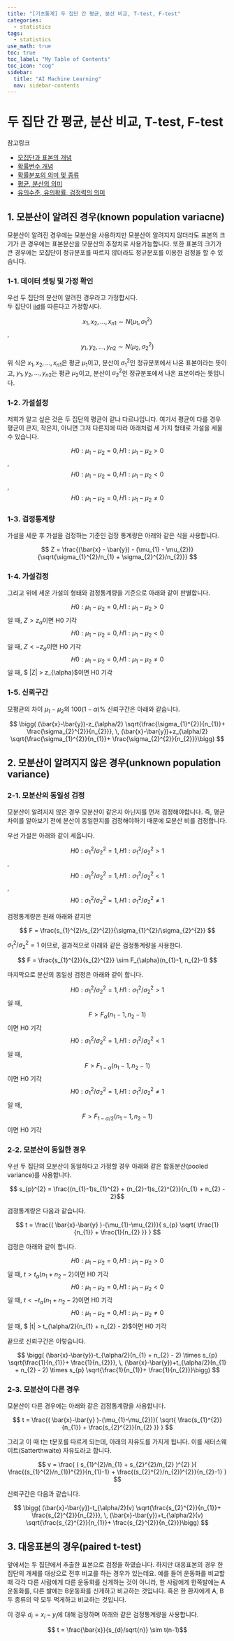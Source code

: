 ```yaml
---
title: "[기초통계] 두 집단 간 평균, 분산 비교, T-test, F-test" 
categories:
  - statistics
tags:
  - statistics
use_math: true
toc: true
toc_label: "My Table of Contents"
toc_icon: "cog"
sidebar:
  title: "AI Machine Learning"
  nav: sidebar-contents
---
```


# 두 집단 간 평균, 분산 비교, T-test, F-test

참고링크
* [모집단과 표본의 개념](https://losskatsu.github.io/statistics/population-sample/)
* [확률변수 개념](https://losskatsu.github.io/statistics/random-variable/)
* [확률분포의 의미 및 종류](https://losskatsu.github.io/statistics/prob-distribution/)
* [평균, 분산의 의미](https://losskatsu.github.io/statistics/mean-vairance/)
* [유의수준, 유의확률, 검정력의 의미](https://losskatsu.github.io/statistics/alpha-beta-test/)


## 1. 모분산이 알려진 경우(known population variacne)

모분산이 알려진 경우에는 모분산을  사용하지만 모분산이 알려지지 않더라도 표본의 크기가 큰 경우에는 표본분산을 모분산의 추정치로 사용가능합니다. 
또한 표본의 크기가 큰 경우에는 모집단이 정규분포를 따르지 않더라도 정규분포를 이용한 검정을 할 수 있습니다. 

### 1-1. 데이터 셋팅 및 가정 확인 

우선 두 집단의 분산이 알려진 경우라고 가정합시다.  
두 집단이 [iid](https://losskatsu.github.io/statistics/prob-distribution/)를 따른다고 가정합시다. 

$$ x_{1}, x_{2}, \dots ,x_{n1} \sim N(\mu_{1}, \sigma_{1}^{2}) $$, <br />
$$ y_{1}, y_{2}, \dots ,y_{n2} \sim N(\mu_{2}, \sigma_{2}^{2}) $$

위 식은 $x_{1}, x_{2}, \dots ,x_{n1}$은 평균 $\mu_{1}$이고, 분산이 $\sigma_{1}^{2}$인 정규분포에서 나온 표본이라는 뜻이고, 
$y_{1}, y_{2}, \dots ,y_{n2}$는 평균 $\mu_{2}$이고, 분산이 $\sigma_{2}^{2}$인 정규분포에서 나온 표본이라는 뜻입니다. 

### 1-2. 가설설정 

저희가 알고 싶은 것은 두 집단의 평균이 같냐 다르냐입니다. 
여기서 평균이 다를 경우 평균이 큰지, 작은지, 아니면 그저 다른지에 따라 아래처럼 세 가지 형태로 가설을 세울 수 있습니다. 

$$ H0: \mu_{1} - \mu_{2} = 0, \, H1: \mu_{1} - \mu_{2} > 0 $$, <br />
$$ H0: \mu_{1} - \mu_{2} = 0, \, H1: \mu_{1} - \mu_{2} < 0 $$, <br />
$$ H0: \mu_{1} - \mu_{2} = 0, \, H1: \mu_{1} - \mu_{2} \neq 0 $$

### 1-3. 검정통계량 

가설을 세운 후 가설을 검정하는 기준인 검정 통계량은 아래와 같은 식을 사용합니다.  

$$ Z = \frac{(\bar{x} - \bar{y}) - (\mu_{1} - \mu_{2})}{\sqrt{\sigma_{1}^{2}/n_{1} + \sigma_{2}^{2}/n_{2}}} $$

### 1-4. 가설검정 

그리고 위에 세운 가설의 형태와 검정통계량을 기준으로 아래와 같이 판별합니다.

$$ H0: \mu_{1} - \mu_{2} = 0, \, H1: \mu_{1} - \mu_{2} > 0 $$일 때,  $Z > z_{\alpha}$이면 H0 기각<br />
$$ H0: \mu_{1} - \mu_{2} = 0, \, H1: \mu_{1} - \mu_{2} < 0 $$일 때, $Z < -z_{\alpha}$이면 H0 기각<br />
$$ H0: \mu_{1} - \mu_{2} = 0, \, H1: \mu_{1} - \mu_{2} \neq 0 $$일 때, $ \|Z\| > z_{\alpha}$이면 H0 기각

### 1-5. 신뢰구간

모평균의 차이 $\mu_{1} - \mu_{2}$의 $100(1-\alpha)$% 신뢰구간은 아래와 같습니다.


$$ \bigg( (\bar{x}-\bar{y})-z_{\alpha/2} \sqrt{\frac{\sigma_{1}^{2}}{n_{1}}+ \frac{\sigma_{2}^{2}}{n_{2}}}, \,  (\bar{x}-\bar{y})+z_{\alpha/2} \sqrt{\frac{\sigma_{1}^{2}}{n_{1}}+ \frac{\sigma_{2}^{2}}{n_{2}}}\bigg) $$

## 2. 모분산이 알려지지 않은 경우(unknown population variance)

### 2-1. 모분산의 동일성 검정

모분산이 알려지지 않은 경우 모분산이 같은지 아닌지를 먼저 검정해야합니다. 
즉, 평균차이를 알아보기 전에 분산이 동일한지를 검정해야하기 때문에 모분산 비를 검정합니다. 

우선 가설은 아래와 같이 세웁니다. 

$$ H0: \sigma_{1}^{2}/\sigma_{2}^{2} = 1, \, H1: \sigma_{1}^{2}/\sigma_{2}^{2} > 1 $$, <br />
$$ H0: \sigma_{1}^{2}/\sigma_{2}^{2} = 1, \, H1: \sigma_{1}^{2}/\sigma_{2}^{2} < 1 $$, <br />
$$ H0: \sigma_{1}^{2}/\sigma_{2}^{2} = 1, \, H1: \sigma_{1}^{2}/\sigma_{2}^{2} \neq 1 $$

검정통계량은 원래 아래와 같지만

$$ F = \frac{s_{1}^{2}/s_{2}^{2}}{\sigma_{1}^{2}/\sigma_{2}^{2}} $$ 

$\sigma_{1}^{2}/\sigma_{2}^{2} = 1$ 이므로, 결과적으로 아래와 같은 검정통계량을 사용한다. 

$$ F = \frac{s_{1}^{2}}{s_{2}^{2}} \sim F_{\alpha}(n_{1}-1, n_{2}-1) $$

마지막으로 분산의 동일성 검정은 아래와 같이 합니다. 

$$ H0: \sigma_{1}^{2}/\sigma_{2}^{2} = 1, \, H1: \sigma_{1}^{2}/\sigma_{2}^{2} > 1 $$일 때, $$ F > F_{\alpha}(n_{1}-1, n_{2}-1)$$이면 H0 기각 <br />
$$ H0: \sigma_{1}^{2}/\sigma_{2}^{2} = 1, \, H1: \sigma_{1}^{2}/\sigma_{2}^{2} < 1 $$일 때, $$ F > F_{1-\alpha}(n_{1}-1, n_{2}-1)$$이면 H0 기각 <br />
$$ H0: \sigma_{1}^{2}/\sigma_{2}^{2} = 1, \, H1: \sigma_{1}^{2}/\sigma_{2}^{2} \neq 1 $$일 때, $$ F > F_{1-\alpha/2}(n_{1}-1, n_{2}-1)$$이면 H0 기각

### 2-2. 모분산이 동일한 경우

우선 두 집단의 모분산이 동일하다고 가정할 경우 아래와 같은 합동분산(pooled variance)를 사용합니다. 

$$ s_{p}^{2} = \frac{(n_{1}-1)s_{1}^{2} + (n_{2}-1)s_{2}^{2}}{n_{1} + n_{2} - 2}$$

검정통계량은 다음과 같습니다. 

$$ t = \frac{( \bar{x}-\bar{y} )-(\mu_{1}-\mu_{2})}{ s_{p} \sqrt{ \frac{1}{n_{1}} + \frac{1}{n_{2} }} } $$

검정은 아래와 같이 합니다. 

$$ H0: \mu_{1} - \mu_{2} = 0, \, H1: \mu_{1} - \mu_{2} > 0 $$일 때, $t > t_{\alpha}(n_{1} + n_{2} - 2)$이면 H0 기각<br />
$$ H0: \mu_{1} - \mu_{2} = 0, \, H1: \mu_{1} - \mu_{2} < 0 $$일 때, $t < -t_{\alpha}(n_{1} + n_{2} - 2)$이면 H0 기각<br />
$$ H0: \mu_{1} - \mu_{2} = 0, \, H1: \mu_{1} - \mu_{2} \neq 0 $$일 때, $ \|t\| > t_{\alpha/2}(n_{1} + n_{2} - 2)$이면 H0 기각

끝으로 신뢰구간은 이렇습니다. 

$$ \bigg( (\bar{x}-\bar{y})-t_{\alpha/2}(n_{1} + n_{2} - 2) \times s_{p} \sqrt{\frac{1}{n_{1}}+ \frac{1}{n_{2}}},  \, (\bar{x}-\bar{y})+t_{\alpha/2}(n_{1} + n_{2} - 2) \times s_{p} \sqrt{\frac{1}{n_{1}}+ \frac{1}{n_{2}}}\bigg) $$


### 2-3. 모분산이 다른 경우

모분산이 다른 경우에는 아래와 같은 검정통계량을 사용합니다. 

$$ t = \frac{( \bar{x}-\bar{y} )-(\mu_{1}-\mu_{2})}{ \sqrt{ \frac{s_{1}^{2}}{n_{1}} + \frac{s_{2}^{2}}{n_{2} }} } $$

그리고 이 때 t는 t분포를 따르게 되는데, 아래의 자유도를 가지게 됩니다. 이를 새터스웨이트(Satterthwaite) 자유도라고 합니다.

$$ v = \frac{ (   s_{1}^{2}/n_{1} + s_{2}^{2}/n_{2}   )^{2}  }{  \frac{(s_{1}^{2}/n_{1})^{2}}{n_{1}-1} + \frac{(s_{2}^{2}/n_{2})^{2}}{n_{2}-1}   } $$

신뢰구간은 다음과 같습니다. 

$$ \bigg( (\bar{x}-\bar{y})-t_{\alpha/2}(v) \sqrt{\frac{s_{2}^{2}}{n_{1}}+ \frac{s_{2}^{2}}{n_{2}}},  \, (\bar{x}-\bar{y})+t_{\alpha/2}(v)  \sqrt{\frac{s_{2}^{2}}{n_{1}}+ \frac{s_{2}^{2}}{n_{2}}}\bigg) $$



## 3. 대응표본의 경우(paired t-test)

앞에서는 두 집단에서 추출한 표본으로 검정을 하였습니다. 
하지만 대응표본의 경우 한 집단의 개체를 대상으로 전후 비교를 하는 경우가 있는데요. 
예를 들어 운동화를 비교할 때 각각 다른 사람에게 다른 운동화를 신게하는 것이 아니라, 
한 사람에게 한쪽발에는 A운동화를, 다른 발에는 B운동화를 신게하고 비교하는 것입니다. 
혹은 한 환자에게 A, B 두 종류의 약 모두 먹게하고 비교하는 것입니다. 
<br />

이 경우 $d_{i} = x_{i}-y_{i}$에 대해 검정하며 아래와 같은 검정통계량을 사용합니다. 

$$  t = \frac{\bar{x}}{s_{d}/sqrt{n}} \sim t(n-1)$$

